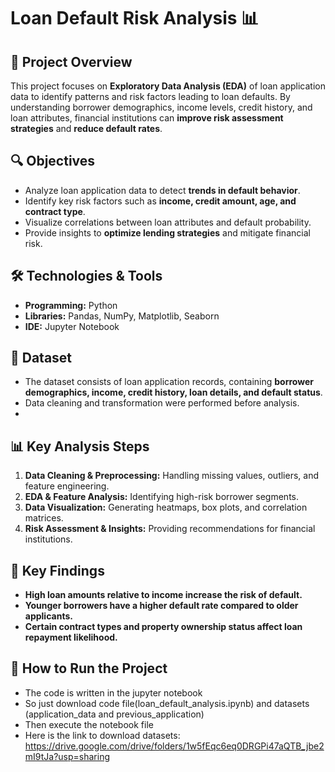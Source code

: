# Loan Default Risk Analysis 📊

## 📝 Project Overview  
This project focuses on **Exploratory Data Analysis (EDA)** of loan application data to identify patterns and risk factors leading to loan defaults. By understanding borrower demographics, income levels, credit history, and loan attributes, financial institutions can **improve risk assessment strategies** and **reduce default rates**.

## 🔍 Objectives  
- Analyze loan application data to detect **trends in default behavior**.  
- Identify key risk factors such as **income, credit amount, age, and contract type**.  
- Visualize correlations between loan attributes and default probability.  
- Provide insights to **optimize lending strategies** and mitigate financial risk.  

## 🛠️ Technologies & Tools  
- **Programming:** Python  
- **Libraries:** Pandas, NumPy, Matplotlib, Seaborn  
- **IDE:** Jupyter Notebook  

## 📂 Dataset  
- The dataset consists of loan application records, containing **borrower demographics, income, credit history, loan details, and default status**.  
- Data cleaning and transformation were performed before analysis.
- 
## 📊 Key Analysis Steps  
1. **Data Cleaning & Preprocessing:** Handling missing values, outliers, and feature engineering.  
2. **EDA & Feature Analysis:** Identifying high-risk borrower segments.  
3. **Data Visualization:** Generating heatmaps, box plots, and correlation matrices.  
4. **Risk Assessment & Insights:** Providing recommendations for financial institutions.  

## 📌 Key Findings  
- **High loan amounts relative to income increase the risk of default.**  
- **Younger borrowers have a higher default rate compared to older applicants.**  
- **Certain contract types and property ownership status affect loan repayment likelihood.**  

## 🚀 How to Run the Project  
- The code is written in the jupyter notebook 
- So just download code file(loan_default_analysis.ipynb) and datasets (application_data and previous_application)
- Then execute the notebook file
- Here is the link to download datasets: https://drive.google.com/drive/folders/1w5fEqc6eq0DRGPi47aQTB_jbe2mI9tJa?usp=sharing
